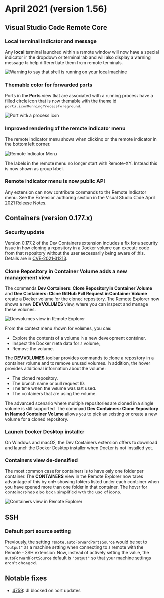 # April 2021 (version 1.56)

## Visual Studio Code Remote Core

### Local terminal indicator and message

Any **local** terminal launched within a remote window will now have a special
indicator in the dropdown or terminal tab and will also display a warning
message to help differentiate them from remote terminals.

![Warning to say that shell is running on your local machine](images/1_56/local_terminals.png)

### Themable color for forwarded ports

Ports in the **Ports** view that are associated with a running process have a
filled circle icon that is now themable with the theme id
`ports.iconRunningProcessforeground`.

![Port with a process icon](images/1_56/ports-view-running-icon.png)

### Improved rendering of the remote indicator menu

The remote indicator menu shows when clicking on the remote indicator in the
bottom left corner.

![Remote Indicator Menu](images/1_56/remote-indicator-menu.png)

The labels in the remote menu no longer start with Remote-XY. Instead this is
now shown as group label.

### Remote indicator menu is now public API

Any extension can now contribute commands to the Remote Indicator menu. See the
Extension authoring section in the Visual Studio Code April 2021 Release Notes.

## Containers (version 0.177.x)

### Security update

Version 0.177.2 of the Dev Containers extension includes a fix for a security
issue in how cloning a repository in a Docker volume can execute code from that
repository without the user necessarily being aware of this. Details are in
[CVE-2021-31213](https://msrc.microsoft.com/update-guide/vulnerability/CVE-2021-31213).

### Clone Repository in Container Volume adds a new management view

The commands **Dev Containers: Clone Repository in Container Volume** and **Dev
Containers: Clone GitHub Pull Request in Container Volume** create a Docker
volume for the cloned repository. The Remote Explorer now shows a new
**DEVVOLUMES** view, where you can inspect and manage these volumes.

![Devvolumes view in Remote Explorer](images/1_56/devvolumes-view.png)

From the context menu shown for volumes, you can:

-   Explore the contents of a volume in a new development container.
-   Inspect the Docker meta data for a volume,
-   Remove the volume.

The **DEVVOLUMES** toolbar provides commands to clone a repository in a
container volume and to remove unused volumes. In addition, the hover provides
additional information about the volume:

-   The cloned repository.
-   The branch name or pull request ID.
-   The time when the volume was last used.
-   The containers that are using the volume.

The advanced scenario where multiple repositories are cloned in a single volume
is still supported. The command **Dev Containers: Clone Repository in Named
Container Volume** allows you to pick an existing or create a new volume for a
cloned repository.

### Launch Docker Desktop installer

On Windows and macOS, the Dev Containers extension offers to download and launch
the Docker Desktop installer when Docker is not installed yet.

### Containers view de-densified

The most common case for containers is to have only one folder per container.
The **CONTAINERS** view in the Remote Explorer now takes advantage of this by
only showing folders listed under each container when you have opened more than
one folder in that container. The hover for containers has also been simplified
with the use of icons.

![Containers view in Remote Explorer](images/1_56/containers-view.png)

## SSH

### Default port source setting

Previously, the setting `remote.autoForwardPortsSource` would be set to
`"output"` as a machine setting when connecting to a remote with the Remote -
SSH extension. Now, instead of actively setting the value, the
`autoForwardPortSource` default is `"output"` so that your machine settings
aren't changed.

## Notable fixes

-   [4759](https://github.com/microsoft/vscode-remote-release/issues/4759): UI
    blocked on port updates
